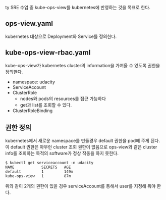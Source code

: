 ty SRE 수업 중 kube-ops-view를 kubernetes에 반영하는 것을 목표로 한다.




## ops-view.yaml
kubernetes 대상으로 Deployment와 Service를 정의한다.



## kube-ops-view-rbac.yaml
kube-ops-view가 kubernetes cluster의 information을 가져올 수 있도록
권한을 정의한다.

- namespace: udacity
- ServiceAccount
- ClusterRole
  - nodes와 pods의 resources를 접근 가능하다
  - get과 list를 조회할 수 있다.
- ClusterRoleBinding



## 권한 정의
kubernetes에서 새로운 namespace를 만들경우 default 권한을 pod에 주게 된다.
이 default 권한은 아무런 cluster 조회 권한이 없음으로
ops-view와 같은 cluster info를 조회하는 목적의 software가 정상 작동을 하지 못한다.



```
$ kubectl get serviceaccount -n udacity
NAME            SECRETS   AGE
default         1         149m
kube-ops-view   1         87m
```

위와 같이 2개의 권한이 있을 경우 serviceAccount를 통해서 user를 지정해 줘야 한다.

